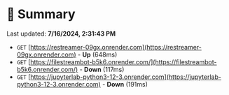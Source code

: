 # 📖 Summary
Last updated: **7/16/2024, 2:31:43 PM**

- `GET` [https://restreamer-09gx.onrender.com](https://restreamer-09gx.onrender.com) - **Up** (648ms)
- `GET` [https://filestreambot-b5k6.onrender.com/](https://filestreambot-b5k6.onrender.com/) - **Down** (117ms)
- `GET` [https://jupyterlab-python3-12-3.onrender.com](https://jupyterlab-python3-12-3.onrender.com) - **Down** (191ms)
